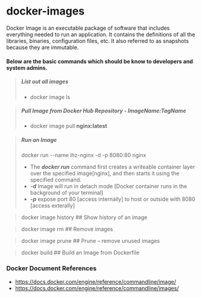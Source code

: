 # docker-images

Docker Image is an executable package of software that includes everything needed to run an application. It contains the definitions of all the libraries, binaries, configuration files, etc. It also referred to as snapshots because they are immutable.

#### Below are the basic commands which should be know to developers and system admins.

> ##### List out all images
> - docker image ls 

> ##### Pull Image from Docker Hub Repository - ImageName:TagName
> - docker image pull **nginx:latest**

> ##### Run an Image 
> docker run --name ihz-nginx -d -p 8080:80 nginx
>
> - The ***docker run*** command first creates a writeable container layer over the specified image[nginx], and then starts it using the specified command.
> - ***-d*** Image will run in detach mode [Docker container runs in the background of your terminal]
> - ***-p*** expose port 80 [access internally] to host or outside with 8080 [access exterally]

> docker image history ## Show history of an image

> docker image rm ## Remove images

> docker image prune ## Prune – remove unused images

> docker build ## Build an Image from Dockerfile

### Docker Document References

-   <https://docs.docker.com/engine/reference/commandline/image/>
-   <https://docs.docker.com/engine/reference/commandline/images/>
